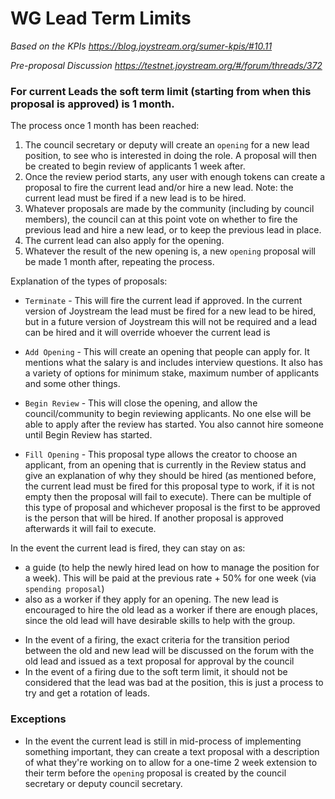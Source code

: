 # WG Lead Term Limits

*Based on the KPIs https://blog.joystream.org/sumer-kpis/#10.11*

*Pre-proposal Discussion https://testnet.joystream.org/#/forum/threads/372*

### For current Leads the soft term limit (starting from when this proposal is approved) is 1 month.

The process once 1 month has been reached:
1. The council secretary or deputy will create an `opening` for a new lead position, to see who is interested in doing the role. A proposal will then be created to begin review of applicants 1 week after.
2. Once the review period starts, any user with enough tokens can create a proposal to fire the current lead and/or hire a new lead. Note: the current lead must be fired if a new lead is to be hired.
3. Whatever proposals are made by the community (including by council members), the council can at this point vote on whether to fire the previous lead and hire a new lead, or to keep the previous lead in place.
4. The current lead can also apply for the opening.
5. Whatever the result of the new opening is, a new `opening` proposal will be made 1 month after, repeating the process.

Explanation of the types of proposals:

- `Terminate` - This will fire the current lead if approved. In the current version of Joystream the lead must be fired for a new lead to be hired, but in a future version of Joystream this will not be required and a lead can be hired and it will override whoever the current lead is

- `Add Opening` - This will create an opening that people can apply for. It mentions what the salary is and includes interview questions. It also has a variety of options for minimum stake, maximum number of applicants and some other things.

- `Begin Review` - This will close the opening, and allow the council/community to begin reviewing applicants. No one else will be able to apply after the review has started. You also cannot hire someone until Begin Review has started.

- `Fill Opening` - This proposal type allows the creator to choose an applicant, from an opening that is currently in the Review status and give an explanation of why they should be hired (as mentioned before, the current lead must be fired for this proposal type to work, if it is not empty then the proposal will fail to execute). There can be multiple of this type of proposal and whichever proposal is the first to be approved is the person that will be hired. If another proposal is approved afterwards it will fail to execute.

In the event the current lead is fired, they can stay on as: 
- a guide (to help the newly hired lead on how to manage the position for a week). This will be paid at the previous rate + 50% for one week (via `spending proposal`)
- also as a worker if they apply for an opening. The new lead is encouraged to hire the old lead as a worker if there are enough places, since the old lead will have desirable skills to help with the group.

* In the event of a firing, the exact criteria for the transition period between the old and new lead will be discussed on the forum with the old lead and issued as a text proposal for approval by the council
* In the event of a firing due to the soft term limit, it should not be considered that the lead was bad at the position, this is just a process to try and get a rotation of leads.

### Exceptions
* In the event the current lead is still in mid-process of implementing something important, they can create a text proposal with a description of what they're working on to allow for a one-time 2 week extension to their term before the `opening` proposal is created by the council secretary or deputy council secretary.
